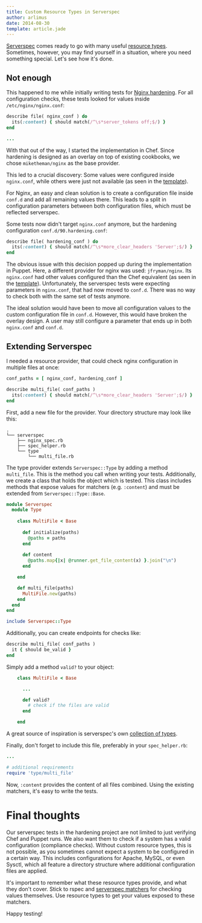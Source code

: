 ```yaml
---
title: Custom Resource Types in Serverspec
author: arlimus
date: 2014-08-30
template: article.jade
---
```


[Serverspec](http://serverspec.org) comes ready to go with many useful [resource types](http://serverspec.org/resource_types.html). Sometimes, however, you may find yourself in a situation, where you need something special. Let's see how it's done.

<span class="more"></span>

## Not enough

This happened to me while initially writing tests for [Nginx hardening](https://github.com/TelekomLabs/tests-nginx-hardening). For all configuration checks, these tests looked for values inside `/etc/nginx/nginx.conf`:

```ruby
describe file( nginx_conf ) do
  its(:content) { should match(/^\s*server_tokens off;$/) }
end

...
```

With that out of the way, I started the implementation in Chef. Since hardening is designed as an overlay on top of existing cookbooks, we chose `miketheman/nginx` as the base provider.

This led to a crucial discovery: Some values were configured inside `nginx.conf`, while others were just not available (as seen in the [template](https://github.com/miketheman/nginx/blob/master/templates/default/nginx.conf.erb)). 

For Nginx, an easy and clean solution is to create a configuration file inside `conf.d` and add all remaining values there. This leads to a split in configuration parameters between both configuration files, which must be reflected serverspec.

Some tests now didn't target `nginx.conf` anymore, but the hardening configuration `conf.d/90.hardening.conf`:

```ruby
describe file( hardening_conf ) do
  its(:content) { should match(/^\s*more_clear_headers 'Server';$/) }
end
```

The obvious issue with this decision popped up during the implementation in Puppet. Here, a different provider for nginx was used: `jfryman/nginx`. Its `nginx.conf` had other values configured than the Chef equivalent (as seen in the [template](https://github.com/jfryman/puppet-nginx/blob/master/templates/conf.d/nginx.conf.erb)). Unfortunately, the serverspec tests were expecting parameters in `nginx.conf`, that had now moved to `conf.d`. There was no way to check both with the same set of tests anymore.

The ideal solution would have been to move all configuration values to the custom configuration file in `conf.d`. However, this would have broken the overlay design. A user may still configure a parameter that ends up in both `nginx.conf` and `conf.d`.

## Extending Serverspec

I needed a resource provider, that could check nginx configuration in multiple files at once:

```ruby
conf_paths = [ nginx_conf, hardening_conf ]

describe multi_file( conf_paths )
  its(:content) { should match(/^\s*more_clear_headers 'Server';$/) }
end
```

First, add a new file for the provider. Your directory structure may look like this:

```
.
└── serverspec
    ├── nginx_spec.rb
    ├── spec_helper.rb
    └── type
        └── multi_file.rb
```

The type provider extends `Serverspec::Type` by adding a method `multi_file`. This is the method you call when writing your tests. Additionally, we create a class that holds the object which is tested. This class includes methods that expose values for matchers (e.g. `:content`) and must be extended from `Serverspec::Type::Base`.

```ruby
module Serverspec
  module Type
     
    class MultiFile < Base
  
      def initialize(paths)
        @paths = paths
      end
     
      def content
        @paths.map{|x| @runner.get_file_content(x) }.join("\n")
      end

    end

    def multi_file(paths)
      MultiFile.new(paths)
    end
  end
end

include Serverspec::Type
```

Additionally, you can create endpoints for checks like:

```ruby
describe multi_file( conf_paths )
  it { should be_valid }
end
```

Simply add a method `valid?` to your object:

```ruby
    class MultiFile < Base

      ...

      def valid?
        # check if the files are valid
      end

    end
```

A great source of inspiration is serverspec's own [collection of types](https://github.com/serverspec/serverspec/tree/master/lib/serverspec/type).

Finally, don't forget to include this file, preferably in your `spec_helper.rb`:

```ruby
...

# additional requirements
require 'type/multi_file'
```

Now, `:content` provides the content of all files combined. Using the existing matchers, it's easy to write the tests.

# Final thoughts

Our serverspec tests in the hardening project are not limited to just verifying Chef and Puppet runs. We also want them to check if a system has a valid configuration (compliance checks). Without custom resource types, this is not possible, as you sometimes cannot expect a system to be configured in a certain way. This includes configurations for Apache, MySQL, or even Sysctl, which all feature a directory structure where additional configuration files are applied.

It's important to remember what these resource types provide, and what they don't cover. Stick to rspec and [serverspec matchers](https://github.com/serverspec/serverspec/tree/master/lib/serverspec/matchers) for checking values themselves. Use resource types to get your values exposed to these matchers.

Happy testing!